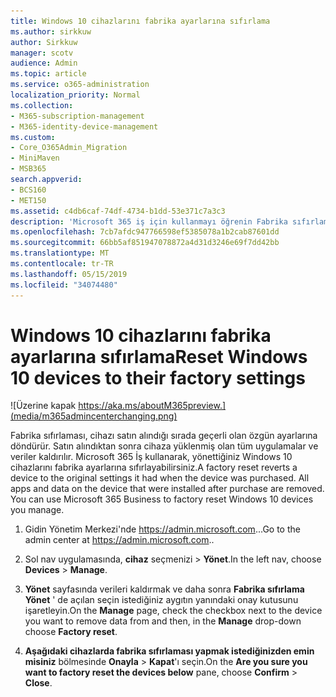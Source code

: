 ```yaml
---
title: Windows 10 cihazlarını fabrika ayarlarına sıfırlama
ms.author: sirkkuw
author: Sirkkuw
manager: scotv
audience: Admin
ms.topic: article
ms.service: o365-administration
localization_priority: Normal
ms.collection:
- M365-subscription-management
- M365-identity-device-management
ms.custom:
- Core_O365Admin_Migration
- MiniMaven
- MSB365
search.appverid:
- BCS160
- MET150
ms.assetid: c4db6caf-74df-4734-b1dd-53e371c7a3c3
description: 'Microsoft 365 iş için kullanmayı öğrenin Fabrika sıfırlama Windows 10 aygıtlarınızın. '
ms.openlocfilehash: 7cb7afdc947766598ef5385078a1b2cab87601dd
ms.sourcegitcommit: 66bb5af851947078872a4d31d3246e69f7dd42bb
ms.translationtype: MT
ms.contentlocale: tr-TR
ms.lasthandoff: 05/15/2019
ms.locfileid: "34074480"
---
```

# <a name="reset-windows-10-devices-to-their-factory-settings"></a><span data-ttu-id="ccc04-103">Windows 10 cihazlarını fabrika ayarlarına sıfırlama</span><span class="sxs-lookup"><span data-stu-id="ccc04-103">Reset Windows 10 devices to their factory settings</span></span>

![Üzerine kapak https://aka.ms/aboutM365preview.](media/m365admincenterchanging.png)

<span data-ttu-id="ccc04-p101">Fabrika sıfırlaması, cihazı satın alındığı sırada geçerli olan özgün ayarlarına döndürür. Satın alındıktan sonra cihaza yüklenmiş olan tüm uygulamalar ve veriler kaldırılır. Microsoft 365 İş kullanarak, yönettiğiniz Windows 10 cihazlarını fabrika ayarlarına sıfırlayabilirsiniz.</span><span class="sxs-lookup"><span data-stu-id="ccc04-p101">A factory reset reverts a device to the original settings it had when the device was purchased. All apps and data on the device that were installed after purchase are removed. You can use Microsoft 365 Business to factory reset Windows 10 devices you manage.</span></span>
  
1. <span data-ttu-id="ccc04-108">Gidin Yönetim Merkezi'nde <a href="https://go.microsoft.com/fwlink/p/?linkid=837890" target="_blank">https://admin.microsoft.com</a>...</span><span class="sxs-lookup"><span data-stu-id="ccc04-108">Go to the admin center at <a href="https://go.microsoft.com/fwlink/p/?linkid=837890" target="_blank">https://admin.microsoft.com</a>..</span></span> 
    
2. <span data-ttu-id="ccc04-109">Sol nav uygulamasında, **cihaz** seçmenizi \> **Yönet**.</span><span class="sxs-lookup"><span data-stu-id="ccc04-109">In the left nav, choose **Devices** \> **Manage**.</span></span>

3. <span data-ttu-id="ccc04-110">**Yönet** sayfasında verileri kaldırmak ve daha sonra **Fabrika sıfırlama** **Yönet** ' de açılan seçin istediğiniz aygıtın yanındaki onay kutusunu işaretleyin.</span><span class="sxs-lookup"><span data-stu-id="ccc04-110">On the **Manage** page, check the checkbox next to the device you want to remove data from and then, in the **Manage** drop-down choose **Factory reset**.</span></span>
    
4. <span data-ttu-id="ccc04-111">**Aşağıdaki cihazlarda fabrika sıfırlaması yapmak istediğinizden emin misiniz** bölmesinde **Onayla** \> **Kapat**'ı seçin.</span><span class="sxs-lookup"><span data-stu-id="ccc04-111">On the **Are you sure you want to factory reset the devices below** pane, choose **Confirm** \> **Close**.</span></span>
    
  

